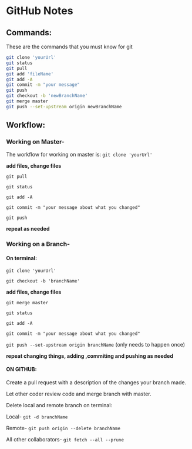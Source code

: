 # GitHub Notes

## Commands:
These are the commands that you must know for git

```bash
git clone 'yourUrl'
git status
git pull
git add 'fileName'
git add -A
git commit -m "your message"
git push
git checkout -b 'newBranchName'
git merge master
git push --set-upstream origin newBranchName
```
## Workflow:
### Working on Master-

The workflow for working on master is:
`git clone 'yourUrl'`

**add files, change files**

`git pull`

`git status`

`git add -A`

`git commit -m "your message about what you changed"`

`git push`

**repeat as needed**

### Working on a Branch-

#### On terminal:
`git clone 'yourUrl'`

`git checkout -b 'branchName'`

**add files, change files**

`git merge master`

`git status`

`git add -A`

`git commit -m "your message about what you changed"`

`git push --set-upstream origin branchName` (only needs to happen once)

**repeat changing things, adding ,commiting and pushing as needed**

#### ON GITHUB:

Create a pull request with a description of the changes your branch made.

Let other coder review code and merge branch with master.

Delete local and remote branch on terminal:

Local- `git -d branchName`

Remote- `git push origin --delete branchName`

All other collaborators- `git fetch --all --prune`





